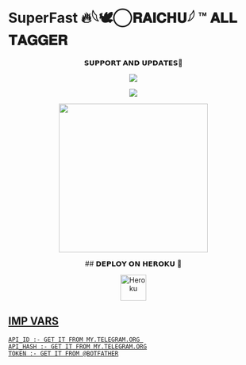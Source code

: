 # SuperFast 🔥𓆩🕊️⃝𝐑𝐀𝐈𝐂𝐇𝐔𓆪 ™ 𝐀𝐋𝐋  𝐓𝐀𝐆𝐆𝐄𝐑


<p align="center">
    𝗦𝗨𝗣𝗣𝗢𝗥𝗧 𝗔𝗡𝗗 𝗨𝗣𝗗𝗔𝗧𝗘𝗦🎑

<p align="center"><a href="https://t.me/tele_family_69"><img align="center" src="https://img.shields.io/badge/Join-Group%20Support-blue.svg?style=for-the-badge&logo=Telegram">
</p>
<p align="center"><a href="https://t.me/raichu_support"><img align="center" src="https://img.shields.io/badge/Join-Official%20Channel-blue.svg?style=for-the-badge&logo=Telegram">
</p>
<p align="center"><a href="https://t.me/tele_family_69"><img src="https://telegra.ph/file/06bab8d2aca8660c3b487.jpg" width="300"></a></p>

<p align="center">
    ## 𝗗𝗘𝗣𝗟𝗢𝗬 𝗢𝗡 𝗛𝗘𝗥𝗢𝗞𝗨 🚀

<p align="center"><a href="https://heroku.com/deploy?template=https://github.com/rakeshyt/DevilTagAllBot"><img align="center" alt="Heroku" width="52px" src="https://www.nicepng.com/png/full/223-2233246_heroku-logo-salesforce-heroku.png"></p>
</p>



## IMP VARS

```
API_ID :- GET IT FROM MY.TELEGRAM.ORG 
API_HASH :- GET IT FROM MY.TELEGRAM.ORG
TOKEN :- GET IT FROM @BOTFATHER
```
